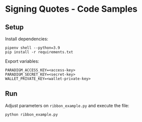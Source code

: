 # Signing Quotes - Code Samples

## Setup

Install dependencies:

```
pipenv shell --python=3.9
pip install -r requirements.txt
```

Export variables:

```
PARADIGM_ACCESS_KEY=<access-key>
PARADIGM_SECRET_KEY=<secret-key>
WALLET_PRIVATE_KEY=<wallet-private-key>
```

## Run

Adjust parameters on `ribbon_example.py` and execute the file:

```
python ribbon_example.py
```
